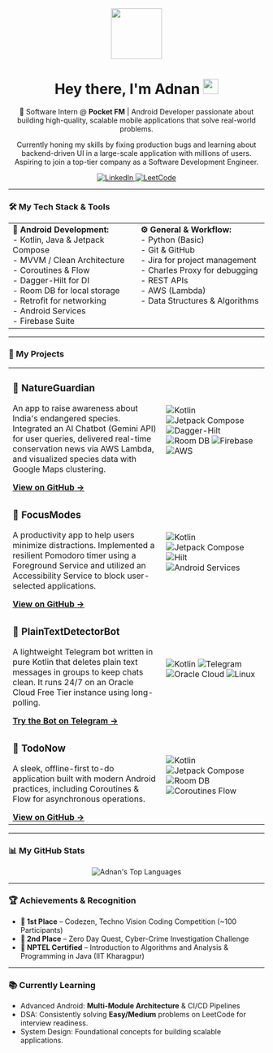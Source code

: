 <div id="header" align="center">
  <img src="https://media.giphy.com/media/M9gbBd9nbDrOTu1Mqx/giphy.gif" width="100"/>
  <h1>
    Hey there, I'm Adnan
    <img src="https://media.giphy.com/media/hvRJCLFzcasrR4ia7z/giphy.gif" width="30px"/>
  </h1>
  <p>
    🚀 Software Intern @ <b>Pocket FM</b> | Android Developer passionate about building high-quality, scalable mobile applications that solve real-world problems.
  </p>
  <p>
    Currently honing my skills by fixing production bugs and learning about backend-driven UI in a large-scale application with millions of users. Aspiring to join a top-tier company as a Software Development Engineer.
  </p>
  <a href="https://www.linkedin.com/in/adnanrangrej/" target="_blank">
    <img src="https://img.shields.io/badge/LinkedIn-0077B5?style=for-the-badge&logo=linkedin&logoColor=white" alt="LinkedIn"/>
  </a>
  <a href="https://leetcode.com/u/adnanrangrej/" target="_blank">
    <img src="https://img.shields.io/badge/-LeetCode-FFA116?style=for-the-badge&logo=LeetCode&logoColor=black" alt="LeetCode"/>
  </a>
</div>

---

### 🛠️ My Tech Stack & Tools

<table>
  <tr>
    <td valign="top" width="50%">
      <strong>📱 Android Development:</strong><br>
      - Kotlin, Java & Jetpack Compose<br>
      - MVVM / Clean Architecture<br>
      - Coroutines & Flow<br>
      - Dagger-Hilt for DI<br>
      - Room DB for local storage<br>
      - Retrofit for networking<br>
      - Android Services<br>
      - Firebase Suite<br>
    </td>
    <td valign="top" width="50%">
      <strong>⚙️ General & Workflow:</strong><br>
      - Python (Basic)<br>
      - Git & GitHub<br>
      - Jira for project management<br>
      - Charles Proxy for debugging<br>
      - REST APIs<br>
      - AWS (Lambda)<br>
      - Data Structures & Algorithms<br>
    </td>
  </tr>
</table>

---

### 🚀 My Projects

<table>
  <tr>
    <td width="60%">
      <h3>🌿 NatureGuardian</h3>
      <p>An app to raise awareness about India's endangered species. Integrated an AI Chatbot (Gemini API) for user queries, delivered real-time conservation news via AWS Lambda, and visualized species data with Google Maps clustering.</p>
      <a href="https://github.com/adnanrangrej/nature-guardian"><strong>View on GitHub →</strong></a>
    </td>
    <td>
      <img src="https://img.shields.io/badge/Kotlin-7F52FF?style=for-the-badge&logo=kotlin&logoColor=white" alt="Kotlin"/>
      <img src="https://img.shields.io/badge/Jetpack%20Compose-4285F4?style=for-the-badge&logo=jetpackcompose&logoColor=white" alt="Jetpack Compose"/>
      <img src="https://img.shields.io/badge/Dagger--Hilt-249689?style=for-the-badge" alt="Dagger-Hilt"/>
      <img src="https://img.shields.io/badge/Room-007396?style=for-the-badge" alt="Room DB"/>
      <img src="https://img.shields.io/badge/Firebase-FFCA28?style=for-the-badge&logo=firebase&logoColor=black" alt="Firebase"/>
      <img src="https://img.shields.io/badge/AWS-232F3E?style=for-the-badge&logo=amazon-aws&logoColor=white" alt="AWS"/>
    </td>
  </tr>
  <tr>
    <td width="60%">
      <h3>🚫 FocusModes</h3>
      <p>A productivity app to help users minimize distractions. Implemented a resilient Pomodoro timer using a Foreground Service and utilized an Accessibility Service to block user-selected applications.</p>
      <a href="https://github.com/adnanrangrej/Focus-Modes-App"><strong>View on GitHub →</strong></a>
    </td>
    <td>
      <img src="https://img.shields.io/badge/Kotlin-7F52FF?style=for-the-badge&logo=kotlin&logoColor=white" alt="Kotlin"/>
      <img src="https://img.shields.io/badge/Jetpack%20Compose-4285F4?style=for-the-badge&logo=jetpackcompose&logoColor=white" alt="Jetpack Compose"/>
      <img src="https://img.shields.io/badge/Hilt-249689?style=for-the-badge" alt="Hilt"/>
      <img src="https://img.shields.io/badge/Services-3DDC84?style=for-the-badge" alt="Android Services"/>
    </td>
  </tr>
  <tr>
    <td width="60%">
      <h3>🤖 PlainTextDetectorBot</h3>
      <p>A lightweight Telegram bot written in pure Kotlin that deletes plain text messages in groups to keep chats clean. It runs 24/7 on an Oracle Cloud Free Tier instance using long-polling.</p>
      <a href="https://t.me/PlainTextDetectorBot"><strong>Try the Bot on Telegram →</strong></a>
    </td>
    <td>
      <img src="https://img.shields.io/badge/Kotlin-7F52FF?style=for-the-badge&logo=kotlin&logoColor=white" alt="Kotlin"/>
      <img src="https://img.shields.io/badge/Telegram-26A5E4?style=for-the-badge&logo=telegram&logoColor=white" alt="Telegram"/>
      <img src="https://img.shields.io/badge/Oracle-F80000?style=for-the-badge&logo=oracle&logoColor=white" alt="Oracle Cloud"/>
      <img src="https://img.shields.io/badge/Linux-FCC624?style=for-the-badge&logo=linux&logoColor=black" alt="Linux"/>
    </td>
  </tr>
  <tr>
    <td width="60%">
      <h3>📝 TodoNow</h3>
      <p>A sleek, offline-first to-do application built with modern Android practices, including Coroutines & Flow for asynchronous operations.</p>
      <a href="https://github.com/adnanrangrej/TodoNow"><strong>View on GitHub →</strong></a>
    </td>
    <td>
      <img src="https://img.shields.io/badge/Kotlin-7F52FF?style=for-the-badge&logo=kotlin&logoColor=white" alt="Kotlin"/>
      <img src="https://img.shields.io/badge/Jetpack%20Compose-4285F4?style=for-the-badge&logo=jetpackcompose&logoColor=white" alt="Jetpack Compose"/>
      <img src="https://img.shields.io/badge/Room-007396?style=for-the-badge" alt="Room DB"/>
      <img src="https://img.shields.io/badge/Flow-007396?style=for-the-badge" alt="Coroutines Flow"/>
    </td>
  </tr>
</table>

---

### 📊 My GitHub Stats

<div align="center">
  <img src="https://github-readme-stats.vercel.app/api/top-langs/?username=adnanrangrej&layout=compact&theme=tokyonight&hide_border=true&langs_count=6" alt="Adnan's Top Languages"/>
</div>

---

### 🏆 Achievements & Recognition

- **🥇 1st Place** – Codezen, Techno Vision Coding Competition (~100 Participants)
- **🥈 2nd Place** – Zero Day Quest, Cyber-Crime Investigation Challenge
- **📜 NPTEL Certified** – Introduction to Algorithms and Analysis & Programming in Java (IIT Kharagpur)

---

### 📚 Currently Learning

- Advanced Android: **Multi-Module Architecture** & CI/CD Pipelines
- DSA: Consistently solving **Easy/Medium** problems on LeetCode for interview readiness.
- System Design: Foundational concepts for building scalable applications.
